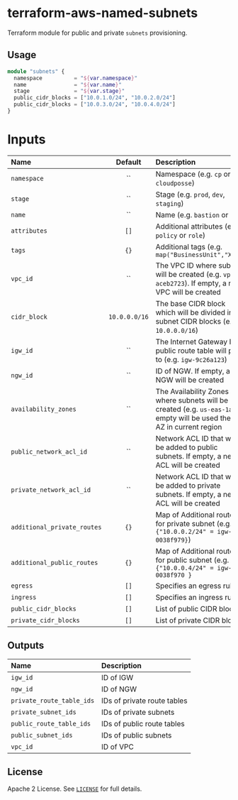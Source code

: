 # terraform-aws-named-subnets

Terraform module for public and private `subnets` provisioning.


## Usage

```terraform
module "subnets" {
  namespace          = "${var.namespace}"
  name               = "${var.name}"
  stage              = "${var.stage}"
  public_cidr_blocks = ["10.0.1.0/24", "10.0.2.0/24"]
  public_cidr_blocks = ["10.0.3.0/24", "10.0.4.0/24"]
}
```

# Inputs

| Name                        |    Default    | Description                                                                                                                   | Required |
|:----------------------------|:-------------:|:------------------------------------------------------------------------------------------------------------------------------|:--------:|
| `namespace`                 |      ``       | Namespace (e.g. `cp` or `cloudposse`)                                                                                         |   Yes    |
| `stage`                     |      ``       | Stage (e.g. `prod`, `dev`, `staging`)                                                                                         |   Yes    |
| `name`                      |      ``       | Name  (e.g. `bastion` or `db`)                                                                                                |   Yes    |
| `attributes`                |     `[]`      | Additional attributes (e.g. `policy` or `role`)                                                                               |    No    |
| `tags`                      |     `{}`      | Additional tags  (e.g. `map("BusinessUnit","XYZ")`                                                                            |    No    |
| `vpc_id`                    |      ``       | The VPC ID where subnets will be created (e.g. `vpc-aceb2723`). If empty, a new VPC will be created                           |    No    |
| `cidr_block`                | `10.0.0.0/16` | The base CIDR block which will be divided into subnet CIDR blocks (e.g. `10.0.0.0/16`)                                        |    No    |
| `igw_id`                    |      ``       | The Internet Gateway ID public route table will point to (e.g. `igw-9c26a123`)                                                |    No    |
| `ngw_id`                    |      ``       | ID of NGW. If empty, a new NGW will be created                                                                                |    No    |
| `availability_zones`        |      ``       | The Availability Zones where subnets will be created (e.g. `us-eas-1a`). if empty will be used the first AZ in current region |    No    |
| `public_network_acl_id`     |      ``       | Network ACL ID that will be added to public subnets.  If empty, a new ACL will be created                                     |    No    |
| `private_network_acl_id`    |      ``       | Network ACL ID that will be added to private subnets.  If empty, a new ACL will be created                                    |    No    |
| `additional_private_routes` |     `{}`      | Map of Additional routes for private subnet (e.g. `{"10.0.0.2/24" = igw-0038f979}`)                                           |    No    |
| `additional_public_routes`  |     `{}`      | Map of Additional routes for public subnet (e.g. `{"10.0.0.4/24" = igw-0038f970 }`                                            |    No    |
| `egress`                    |     `[]`      | Specifies an egress rules                                                                                                     |    No    |
| `ingress`                   |     `[]`      | Specifies an ingress rule                                                                                                     |    No    |
| `public_cidr_blocks`        |     `[]`      | List of public CIDR blocks                                                                                                    |   Yes    |
| `private_cidr_blocks`       |     `[]`      | List of private CIDR blocks                                                                                                   |   Yes    |

## Outputs

| Name                      | Description                 |
|:--------------------------|:----------------------------|
| `igw_id`                  | ID of IGW                   |
| `ngw_id`                  | ID of NGW                   |
| `private_route_table_ids` | IDs of private route tables |
| `private_subnet_ids`      | IDs of private subnets      |
| `public_route_table_ids`  | IDs of public route tables  |
| `public_subnet_ids`       | IDs of public subnets       |
| `vpc_id`                  | ID of VPC                   |

## License

Apache 2 License. See [`LICENSE`](LICENSE) for full details.
